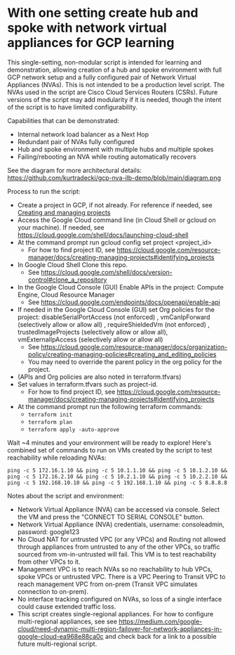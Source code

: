 # With one setting create hub and spoke with network virtual appliances for GCP learning

This single-setting, non-modular script is intended for learning and demonstration, allowing creation of a hub and spoke environment with full GCP network setup and a fully configured pair of Network Virtual Appliances (NVAs). This is not intended to be a production level script. The NVAs used in the script are Cisco Cloud Services Routers (CSRs). Future versions of the script may add modularity if it is needed, though the intent of the script is to have limited configurability.


Capabilities that can be demonstrated:
* Internal network load balancer as a Next Hop
* Redundant pair of NVAs fully configured
* Hub and spoke environment with multiple hubs and multiple spokes
* Failing/rebooting an NVA while routing automatically recovers

See the diagram for more architectural details: https://github.com/kurtradecki/gcp-nva-ilb-demo/blob/main/diagram.png


Process to run the script:
* Create a project in GCP, if not already. For reference if needed, see [Creating and managing projects ](https://cloud.google.com/resource-manager/docs/creating-managing-projects)
* Access the Google Cloud command line (in Cloud Shell or gcloud on your machine). If needed, see https://cloud.google.com/shell/docs/launching-cloud-shell
* At the command prompt run gcloud config set project <project_id>
  * For how to find project ID, see https://cloud.google.com/resource-manager/docs/creating-managing-projects#identifying_projects
* In Google Cloud Shell Clone this repo.
  * See https://cloud.google.com/shell/docs/version-control#clone_a_repository
* In the Google Cloud Console (GUI) Enable APIs in the project: Compute Engine, Cloud Resource Manager
  * See https://cloud.google.com/endpoints/docs/openapi/enable-api
* If needed in the Google Cloud Console (GUI) set Org policies for the project: disableSerialPortAccess (not enforced) , vmCanIpForward (selectively allow or allow all) , requireShieldedVm (not enforced) , trustedImageProjects (selectively allow or allow all), vmExternalIpAccess (selectively allow or allow all)
  * See https://cloud.google.com/resource-manager/docs/organization-policy/creating-managing-policies#creating_and_editing_policies
  * You may need to override the parent policy in the org policy for the project. 
* (APIs and Org policies are also noted in terraform.tfvars)
* Set values in terraform.tfvars such as project-id.
  * For how to find project ID, see https://cloud.google.com/resource-manager/docs/creating-managing-projects#identifying_projects
* At the command prompt run the following terraform commands:
  * `terraform init`
  * `terraform plan`
  * `terraform apply -auto-approve`

Wait ~4 minutes and your environment will be ready to explore! Here's combined set of commands to run on VMs created by the script to test reachability while reloading NVAs: 
```
ping -c 5 172.16.1.10 && ping -c 5 10.1.1.10 && ping -c 5 10.1.2.10 && ping -c 5 172.16.2.10 && ping -c 5 10.2.1.10 && ping -c 5 10.2.2.10 && ping -c 5 192.168.10.10 && ping -c 5 192.168.1.10 && ping -c 5 8.8.8.8
```

Notes about the script and environment:
* Network Virtual Appliance (NVA) can be accessed via console. Select the VM and press the "CONNECT TO SERIAL CONSOLE" button.
* Network Virtual Appliance (NVA) credentials, username: consoleadmin, password: google123 
* No Cloud NAT for untrusted VPC (or any VPCs) and Routing not allowed through appliances from untrusted to any of the other VPCs, so traffic sourced from vm-in-untrusted will fail. This VM is to test reachability from other VPCs to it. 
* Management VPC is to reach NVAs so no reachability to hub VPCs, spoke VPCs or untrusted VPC. There is a VPC Peering to Transit VPC to reach management VPC from on-prem (Transit VPC simulates connection to on-prem). 
* No interface tracking configured on NVAs, so loss of a single interface could cause extended traffic loss.
* This script creates single-regional appliances. For how to configure multi-regional appliances, see see https://medium.com/google-cloud/need-dynamic-multi-region-failover-for-network-appliances-in-google-cloud-ea968e88ca0c and check back for a link to a possible future multi-regional script.
